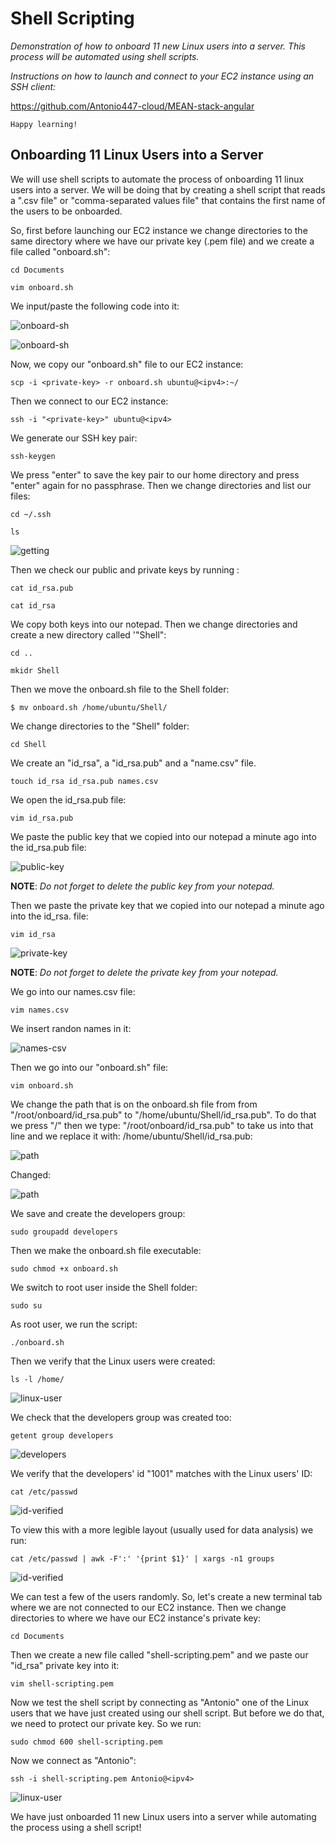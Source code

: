 # Shell Scripting

*Demonstration of how to onboard 11 new Linux users into a server. This process will be automated using shell scripts.*

*Instructions on how to launch and connect to your EC2 instance using an SSH client:*

https://github.com/Antonio447-cloud/MEAN-stack-angular

    Happy learning!


## Onboarding 11 Linux Users into a Server

We will use shell scripts to automate the process of onboarding 11 linux users into a server. We will be doing that by creating a shell script that reads a ".csv file" or "comma-separated values file" that contains the first name of the users to be onboarded.

So, first before launching our EC2 instance we change directories to the same directory where we have our private key (.pem file) and we create a file called "onboard.sh":

`cd Documents`

`vim onboard.sh`

We input/paste the following code into it:

![onboard-sh](./images/onboard-sh8.png)

![onboard-sh](./images/onboard-sh7.png)

Now, we copy our "onboard.sh" file to our EC2 instance:

`scp -i <private-key> -r onboard.sh ubuntu@<ipv4>:~/`

Then we connect to our EC2 instance:

`ssh -i "<private-key>" ubuntu@<ipv4>`

We generate our SSH key pair:

`ssh-keygen`

We press "enter" to save the key pair to our home directory and press "enter" again for no passphrase. Then we change directories and list our files:

`cd ~/.ssh`

`ls`

![getting](./images/getting-public-key2.png)

Then we check our public and private keys by running :

`cat id_rsa.pub`

`cat id_rsa`

We copy both keys into our notepad. Then we change directories and create a new directory called '"Shell":

`cd ..`

`mkidr Shell`

Then we move the onboard.sh file to the Shell folder:

`$ mv onboard.sh /home/ubuntu/Shell/`

We change directories to the "Shell" folder:

`cd Shell`

We create an "id_rsa", a "id_rsa.pub" and a "name.csv" file.

`touch id_rsa id_rsa.pub names.csv`

We open the id_rsa.pub file:

`vim id_rsa.pub`

We paste the public key that we copied into our notepad a minute ago into the id_rsa.pub file:

![public-key](./images/public-key.png)

**NOTE**: *Do not forget to delete the public key from your notepad.*

Then we paste the private key that we copied into our notepad a minute ago into the id_rsa. file:

`vim id_rsa`

![private-key](./images/private-key.png)

**NOTE**: *Do not forget to delete the private key from your notepad.*

We go into our names.csv file:

`vim names.csv`

We insert randon names in it:

 ![names-csv](./images/names-csv.png)

 Then we go into our "onboard.sh" file:

 `vim onboard.sh`

 We change the path that is on the onboard.sh file from from "/root/onboard/id_rsa.pub" to "/home/ubuntu/Shell/id_rsa.pub". To do that we press "/" then we type: "/root/onboard/id_rsa.pub" to take us into that line and we replace it with: /home/ubuntu/Shell/id_rsa.pub:

 ![path](./images/path-not-changed.png)

Changed:

 ![path](./images/path-changed.png)
 
 We save and create the developers group:

`sudo groupadd developers`

Then we make the onboard.sh file executable:

`sudo chmod +x onboard.sh`

We switch to root user inside the Shell folder:

`sudo su`

As root user, we run the script:

`./onboard.sh`

Then we verify that the Linux users were created:

`ls -l /home/`

![linux-user](./images/linux-users.png)

We check that the developers group was created too:

`getent group developers`

![developers](./images/developers.png)

We verify that the developers' id "1001" matches with the Linux users' ID:

`cat /etc/passwd`

![id-verified](./images/id-verified.png)

To view this with a more legible layout (usually used for data analysis) we run:

`cat /etc/passwd | awk -F':' '{print $1}' | xargs -n1 groups`

![id-verified](./images/developers2.png)

We can test a few of the users randomly. So, let's create a new terminal tab where we are not connected to our EC2 instance. Then we change directories to where we have our EC2 instance's private key:

`cd Documents`

Then we create a new file called "shell-scripting.pem" and we paste our "id_rsa" private key into it:

`vim shell-scripting.pem` 

Now we test the shell script by connecting as "Antonio" one of the Linux users that we have just created using our shell script. But before we do that, we need to protect our private key. So we run:

`sudo chmod 600 shell-scripting.pem`

Now we connect as "Antonio":

`ssh -i shell-scripting.pem Antonio@<ipv4>`

![linux-user](./images/linux-user-connected.png)

We have just onboarded 11 new Linux users into a server while automating the process using a shell script!

